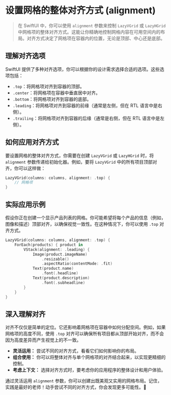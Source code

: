 ﻿# 设置网格的整体对齐方式 (alignment)

> 在 SwiftUI 中，你可以使用 `alignment` 参数来控制 `LazyVGrid` 或 `LazyHGrid` 中网格项的整体对齐方式。这能让你精确地控制网格内容在可用空间内的布局。对齐方式决定了网格项在容器内的位置，无论是顶部、中心还是底部。

## 理解对齐选项

SwiftUI 提供了多种对齐选项，你可以根据你的设计需求选择合适的选项。这些选项包括：

*   `.top`：将网格项对齐到容器的顶部。
*   `.center`：将网格项在容器中垂直居中对齐。
*   `.bottom`：将网格项对齐到容器的底部。
*   `.leading`：将网格项对齐到容器的前缘（通常是左侧，但在 RTL 语言中是右侧）。
*   `.trailing`：将网格项对齐到容器的后缘（通常是右侧，但在 RTL 语言中是左侧）。

## 如何应用对齐方式

要设置网格的整体对齐方式，你需要在创建 `LazyVGrid` 或 `LazyHGrid` 时，将 `alignment` 参数传递给初始化器。例如，要将 `LazyVGrid` 中的所有项目顶部对齐，你可以这样做：

```swift
LazyVGrid(columns: columns, alignment: .top) {
    // 网格项
}
```

## 实际应用示例

假设你正在创建一个显示产品列表的网格。你可能希望将每个产品的信息（例如，图像和描述）顶部对齐，以确保视觉一致性。在这种情况下，你可以使用 `.top` 对齐方式。

```swift
LazyVGrid(columns: columns, alignment: .top) {
    ForEach(products) { product in
        VStack(alignment: .leading) {
            Image(product.imageName)
                .resizable()
                .aspectRatio(contentMode: .fit)
            Text(product.name)
                .font(.headline)
            Text(product.description)
                .font(.subheadline)
        }
    }
}
```

## 深入理解对齐

对齐不仅仅是简单的定位。它还影响着网格项在容器中如何分配空间。例如，如果网格项的高度不同，使用 `.top` 对齐可以确保所有项目都从顶部开始对齐，而不会因为高度差异而产生视觉上的不一致。

*   **灵活运用：** 尝试不同的对齐方式，看看它们如何影响你的布局。
*   **组合使用：** 你可以将整体对齐与单个网格项的对齐结合起来，以实现更精细的控制。
*   **考虑上下文：** 选择对齐方式时，要考虑你的应用程序的整体设计和用户体验。

通过灵活运用 `alignment` 参数，你可以创建出既美观又实用的网格布局。记住，实践是最好的老师！动手尝试不同的对齐方式，你会发现更多可能性。🚀


